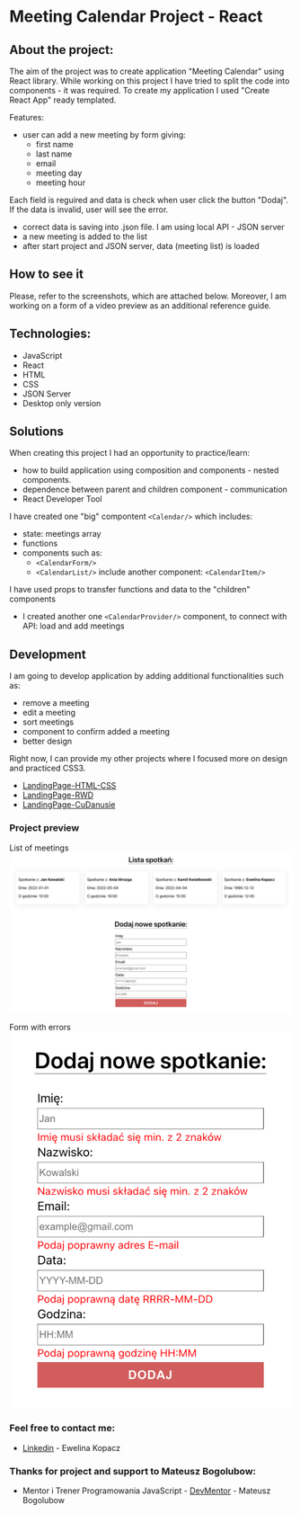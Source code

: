 # Meeting Calendar Project - React

## About the project:
The aim of the project was to create application "Meeting Calendar" using React library. While working on this project I have tried to split the code into components - it was required. To create my application I used "Create React App"  ready templated.

Features:
* user can add a new meeting by form giving:
    * first name
    * last name
    * email
    * meeting day
    * meeting hour

Each field is reguired and data is check when user click the button "Dodaj". If the data is invalid, user will see the error.

* correct data is saving into .json file. I am using local API - JSON server
* a new meeting is added to the list
* after start project and JSON server, data (meeting list) is loaded 


## How to see it
Please, refer to the screenshots, which are attached below. Moreover, I am working on a form of a video preview as an additional reference guide.

## Technologies:
* JavaScript
* React
* HTML
* CSS
* JSON Server
* Desktop only version

## Solutions
When creating this project I had an opportunity to practice/learn:
* how to build application using composition and components - nested components.
* dependence between parent and children component - communication
* React Developer Tool

I have created one "big" compontent ```<Calendar/>``` which includes:
* state: meetings array
* functions
* components such as:
    * ```<CalendarForm/>```
    * ```<CalendarList/>``` include another component: ```<CalendarItem/>``` 

I have used props to transfer functions and data to the "children" components

* I created another one ```<CalendarProvider/>``` component, to connect with API: load and add meetings

## Development
I am going to develop application by adding additional functionalities such as:
* remove a meeting
* edit a meeting
* sort meetings
* component to confirm added a meeting
* better design

Right now, I can provide my other projects where I focused more on design and practiced CSS3.
* [LandingPage-HTML-CSS](https://github.com/EwelinaKopacz/LandingPage-HTML-CSS)
* [LandingPage-RWD](https://github.com/EwelinaKopacz/LandingPage-RWD)
* [LandingPage-CuDanusie](https://github.com/EwelinaKopacz/LandingPage-CuDanusie)


### Project preview
List of meetings
![Project-preview](./preview/preview1.png)

Form with errors
![Project-preview](./preview/preview2.png)

### Feel free to contact me:
* [Linkedin](https://www.linkedin.com/in/ewelina-kopacz-929559100/) - Ewelina Kopacz

### Thanks for project and support to Mateusz Bogolubow:
* Mentor i Trener Programowania JavaScript - [DevMentor](https://devmentor.pl/) - Mateusz Bogolubow